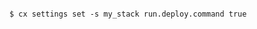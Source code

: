 <!-- usedin: [ _includes/_inlines/Databases/common/database-management] - layout:code post: database-management_control-your-rails-database-migrations -->

```

$ cx settings set -s my_stack run.deploy.command true

```
